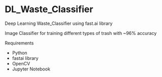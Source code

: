 # DL_Waste_Classifier
Deep Learning Waste_Classifier using fast.ai library

Image Classifier for training different types of trash with ~96% accuracy

Requirements
- Python
- fastai library
- OpenCV 
- Jupyter Notebook
